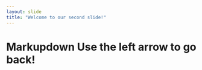```yaml
---
layout: slide
title: "Welcome to our second slide!"
---
```

<h1>Markupdown
Use the left arrow to go back!

